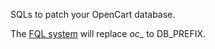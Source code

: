 SQLs to patch your OpenCart database.

The [FQL system](../library/FQL.php) will replace _oc__  to DB_PREFIX.